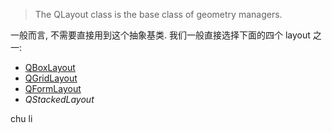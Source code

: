 
 > 
 > The QLayout class is the base class of geometry managers.

一般而言, 不需要直接用到这个抽象基类. 我们一般直接选择下面的四个 layout 之一:

* [QBoxLayout](QBoxLayout.md)
* [QGridLayout](QGridLayout.md)
* [QFormLayout](QFormLayout.md)
* *QStackedLayout*

chu li
